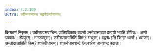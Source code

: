 ```yaml
---
index: 4.2.109
sutra: उदीच्यग्रामाच्च बह्वचोऽन्तोदात्तात्

---
```

दिग्ग्रहणं निवृत्तम्। उदीच्यग्रामवाचिनः प्रातिपदिकाद् बह्वचो ऽन्तोदात्तादञ् प्रत्ययो भवति शैषिकः। अणो ऽपवादः। शैवपुरम्। माण्डवपुरम्। उदीच्यग्रामातिति किम्? माथुरम्। बह्वचः इति किम्? ध्वजी। ध्वाजम्। अन्तोदात्तातिति किम्? शार्करीधानम्। शर्करीधानशब्दे लित्स्वरेण धानशब्द उदात्तः।